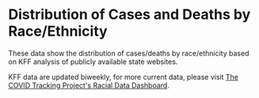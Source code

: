 # Distribution of Cases and Deaths by Race/Ethnicity

These data show the distribution of cases/deaths by race/ethnicity based on KFF analysis of publicly available state websites. 

KFF data are updated biweekly, for more current data, please visit <a href="https://covidtracking.com/race/dashboard">The COVID Tracking Project's Racial Data Dashboard</a>. 
